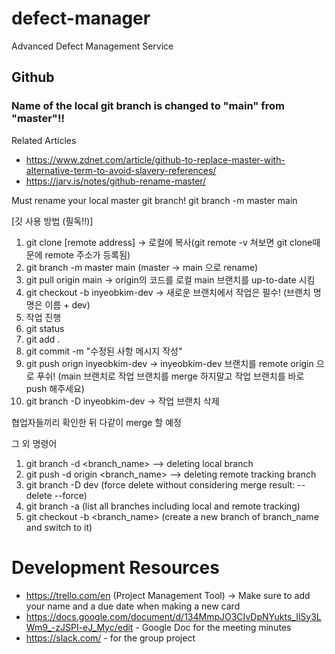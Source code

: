 # defect-manager
Advanced Defect Management Service


## Github
### Name of the local git branch is changed to "main" from "master"!!
Related Articles</br>
* https://www.zdnet.com/article/github-to-replace-master-with-alternative-term-to-avoid-slavery-references/ 
* https://jarv.is/notes/github-rename-master/

Must rename your local master git branch!
git branch -m master main

[깃 사용 방법 (필독!!)]
1. git clone [remote address] -> 로컬에 복사(git remote -v 쳐보면 git clone때문에 remote 주소가 등록됨)
2. git branch -m master main (master -> main 으로 rename)
3. git pull origin main -> origin의 코드를 로컬 main 브랜치를 up-to-date 시킴
4. git checkout -b inyeobkim-dev -> 새로운 브랜치에서 작업은 필수! (브랜치 명명은 이름 + dev)
5. 작업 진행
6. git status
7. git add .
8. git commit -m "수정된 사항 메시지 작성"
9. git push orign inyeobkim-dev -> inyeobkim-dev 브랜치를 remote origin 으로 푸쉬! (main 브랜치로 작업 브랜치를 merge 하지말고 작업 브랜치를 바로 push 해주세요)
10. git branch -D inyeobkim-dev -> 작업 브랜치 삭제

협업자들끼리 확인한 뒤 다같이 merge 할 예정

그 외 명령어
1. git branch -d <branch_name> --> deleting local branch
2. git push -d origin <branch_name> --> deleting remote tracking branch
3. git branch -D dev (force delete without considering merge result: --delete --force)
4. git branch -a (list all branches including local and remote tracking)
5. git checkout -b <branch_name> (create a new branch of branch_name and switch to it)

# Development Resources
* https://trello.com/en (Project Management Tool) -> Make sure to add your name and a due date when making a new card
* https://docs.google.com/document/d/134MmpJO3CIvDpNYukts_IlSy3LWm9_-zJSPI-eJ_Myc/edit - Google Doc for the meeting minutes
* https://slack.com/ - for the group project
